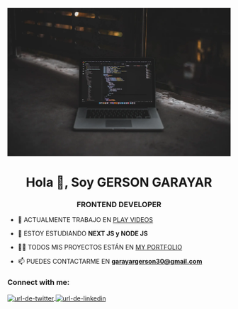 ![Imagen de perfil](./fondo.webp)

<h1 align="center">Hola 👋, Soy GERSON GARAYAR</h1>
<h3 align="center">FRONTEND DEVELOPER</h3>

- 🔭 ACTUALMENTE TRABAJO EN [PLAY VIDEOS](https://github.com/devSalas/video-platform-app)

- 🌱 ESTOY ESTUDIANDO **NEXT JS y NODE JS**

- 👨‍💻 TODOS MIS PROYECTOS ESTÁN EN [MY PORTFOLIO](gersongarayar.netlify.app)

- 📫 PUEDES CONTACTARME EN **garayargerson30@gmail.com**

<h3 align="left">Connect with me:</h3>
<p align="left">
<a href="https://twitter.com/garayar_gerson" target="blank">
  <img align="center" src="https://raw.githubusercontent.com/rahuldkjain/github-profile-readme-generator/master/src/images/icons/Social/twitter.svg" alt="url-de-twitter" height="30" width="40" />
</a>
<a href="https://linkedin.com/in/gerson-garayar" target="blank">
  <img align="center" src="https://raw.githubusercontent.com/rahuldkjain/github-profile-readme-generator/master/src/images/icons/Social/linked-in-alt.svg" alt="url-de-linkedin" height="30" width="40" />
</a>
</p>


<!--
**GersonGarayar20/GersonGarayar20** is a ✨ _special_ ✨ repository because its `README.md` (this file) appears on your GitHub profile.

Here are some ideas to get you started:

- 🔭 I’m currently working on ...
- 🌱 I’m currently learning ...
- 👯 I’m looking to collaborate on ...
- 🤔 I’m looking for help with ...
- 💬 Ask me about ...
- 📫 How to reach me: ...
- 😄 Pronouns: ...
- ⚡ Fun fact: ...
-->
